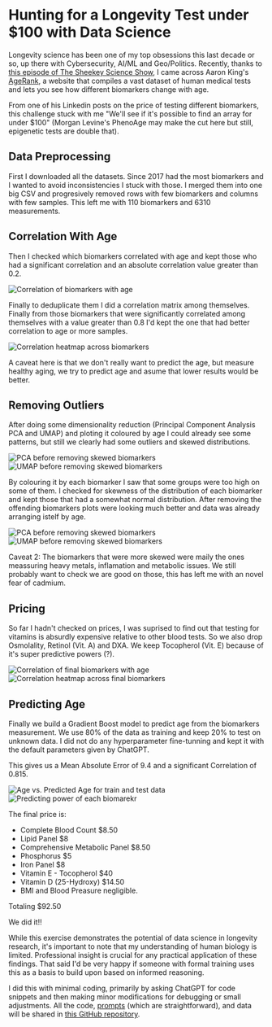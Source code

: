 # Hunting for a Longevity Test under $100 with Data Science

Longevity science has been one of my top obsessions this last decade or so, up there with Cybersecurity, AI/ML and Geo/Politics. Recently, thanks to [this episode of The Sheekey Science Show](https://www.youtube.com/watch?v=tnprZMe3vYI), I came across Aaron King's [AgeRank](http://agerank.com), a website that compiles a vast dataset of human medical tests and lets you see how different biomarkers change with age.

From one of his Linkedin posts on the price of testing different biomarkers, this challenge stuck with me "We'll see if it's possible to find an array for under $100" (Morgan Levine's PhenoAge may make the cut here but still, epigenetic tests are double that).

## Data Preprocessing

First I downloaded all the datasets. Since 2017 had the most biomarkers and I wanted to avoid inconsistencies I stuck with those. I merged them into one big CSV and progresively removed rows with few biomarkers and columns with few samples. This left me with 110 biomarkers and 6310 measurements.

## Correlation With Age

Then I checked which biomarkers correlated with age and kept those who had a significant correlation and an absolute correlation value greater than 0.2. 

![Correlation of biomarkers with age](images/corr5_spearman_cleanbetter.png)

Finally to deduplicate them I did a correlation matrix among themselves. Finally from those biomarkers that were significantly correlated among themselves with a value greater than 0.8 I'd kept the one that had better correlation to age or more samples.

![Correlation heatmap across biomarkers](images/biomarkers_corr4_spearman_cleanbetter.png)

A caveat here is that we don't really want to predict the age, but measure healthy aging, we try to predict age and asume that lower results would be better.

## Removing Outliers

After doing some dimensionality reduction (Principal Component Analysis PCA and UMAP) and ploting it coloured by age I could already see some patterns, but still we clearly had some outliers and skewed distributions.

![PCA before removing skewed biomarkers](images/pca1.png)
![UMAP before removing skewed biomarkers](images/umap1-2.png)

By colouring it by each biomarker I saw that some groups were too high on some of them. I checked for skewness of the distribution of each biomarker and kept those that had a somewhat normal distribution. 
After removing the offending biomarkers plots were looking much better and data was already arranging istelf by age.

![PCA before removing skewed biomarkers](images/pca_final2_biomarkers.png)
![UMAP before removing skewed biomarkers](images/umap7_final4_biomarkers.png)

Caveat 2: The biomarkers that were more skewed were maily the ones meassuring heavy metals, inflamation and metabolic issues. We still probably want to check we are good on those, this has left me with an novel fear of cadmium.

## Pricing

So far I hadn't checked on prices, I was suprised to find out that testing for vitamins is absurdly expensive relative to other blood tests. So we also drop Osmolality, Retinol (Vit. A) and DXA. We keep Tocopherol (Vit. E) because of it's super predictive powers (?).

![Correlation of final biomarkers with age](images/corr6_spearman_cleanbetter2.png)
![Correlation heatmap across final biomarkers](images/biomarkers_corr5_spearman_cleanbetter2.png)

## Predicting Age

Finally we build a Gradient Boost model to predict age from the biomarkers measurement. We use 80% of the data as training and keep 20% to test on unknown data. I did not do any hyperparameter fine-tunning
and kept it with the default parameters given by ChatGPT.

This gives us a Mean Absolute Error of 9.4 and a significant Correlation of 0.815.

![Age vs. Predicted Age for train and test data](images/y_vs_y_pred1.png)
![Predicting power of each biomarekr](images/predict_shap_2.png)

The final price is:
- Complete Blood Count $8.50 
- Lipid Panel $8
- Comprehensive Metabolic Panel $8.50
- Phosphorus $5
- Iron Panel $8
- Vitamin E - Tocopherol $40
- Vitamin D (25-Hydroxy) $14.50
- BMI and Blood Preasure negligible.

Totaling $92.50

We did it!! 

While this exercise demonstrates the potential of data science in longevity research, it's important to note that my understanding of human biology is limited. Professional insight is crucial for any practical application of these findings. That said I'd be very happy if someone with formal training uses this as a basis to build upon based on informed reasoning.

I did this with minimal coding, primarily by asking ChatGPT for code snippets and then making minor modifications for debugging or small adjustments. All the code, [prompts](https://github.com/sudoaza/jupyter-notebooks/agerank/prompts.txt) (which are straightforward), and data will be shared in [this GitHub repository](https://github.com/sudoaza/jupyter-notebooks/agerank).